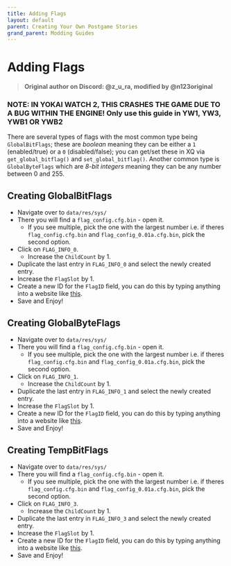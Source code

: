```yaml
---
title: Adding Flags
layout: default
parent: Creating Your Own Postgame Stories
grand_parent: Modding Guides
---
```


# Adding Flags
> **Original author on Discord: @z_u_ra, modified by @n123original**

### **NOTE: IN YOKAI WATCH 2, THIS CRASHES THE GAME DUE TO A BUG WITHIN THE ENGINE! Only use this guide in YW1, YW3, YWB1 OR YWB2**

There are several types of flags with the most common type being `GlobalBitFlags`; these are *boolean* meaning they can be either a `1` (enabled/true) or a `0` (disabled/false); you can get/set these in XQ via `get_global_bitflag()` and `set_global_bitflag()`. Another common type is `GlobalByteFlags` which are *8-bit integers* meaning they can be any number between 0 and 255.

## Creating GlobalBitFlags
* Navigate over to `data/res/sys/`
* There you will find a `flag_config.cfg.bin` - open it.
  * If you see multiple, pick the one with the largest number i.e. if theres `flag_config.cfg.bin` and `flag_config_0.01a.cfg.bin`, pick the second option.
* Click on `FLAG_INFO_0`.
  * Increase the `ChildCount` by 1.
* Duplicate the last entry in `FLAG_INFO_0` and select the newly created entry.
* Increase the `FlagSlot` by 1.
* Create a new ID for the `FlagID` field, you can do this by typing anything into a website like [this](https://emn178.github.io/online-tools/crc/).
* Save and Enjoy!

## Creating GlobalByteFlags
* Navigate over to `data/res/sys/`
* There you will find a `flag_config.cfg.bin` - open it.
  * If you see multiple, pick the one with the largest number i.e. if theres `flag_config.cfg.bin` and `flag_config_0.01a.cfg.bin`, pick the second option.
* Click on `FLAG_INFO_1`.
  * Increase the `ChildCount` by 1.
* Duplicate the last entry in `FLAG_INFO_1` and select the newly created entry.
* Increase the `FlagSlot` by 1.
* Create a new ID for the `FlagID` field, you can do this by typing anything into a website like [this](https://emn178.github.io/online-tools/crc/).
* Save and Enjoy!

## Creating TempBitFlags
* Navigate over to `data/res/sys/`
* There you will find a `flag_config.cfg.bin` - open it.
  * If you see multiple, pick the one with the largest number i.e. if theres `flag_config.cfg.bin` and `flag_config_0.01a.cfg.bin`, pick the second option.
* Click on `FLAG_INFO_3`.
  * Increase the `ChildCount` by 1.
* Duplicate the last entry in `FLAG_INFO_3` and select the newly created entry.
* Increase the `FlagSlot` by 1.
* Create a new ID for the `FlagID` field, you can do this by typing anything into a website like [this](https://emn178.github.io/online-tools/crc/).
* Save and Enjoy!

